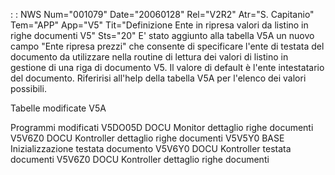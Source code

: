  :  : NWS Num="001079" Date="20060128" Rel="V2R2" Atr="S. Capitanio" Tem="APP" App="V5" Tit="Definizione Ente in ripresa valori da listino in righe documenti V5" Sts="20"
E' stato aggiunto alla tabella V5A un nuovo campo "Ente ripresa prezzi" che consente di specificare
l'ente di testata del documento da utilizzare nella routine di lettura dei valori di listino in gestione di una riga di documento V5. Il valore di default è l'ente intestatario del documento.
Riferirisi all'help della tabella V5A per l'elenco dei valori possibili.

Tabelle modificate
V5A

Programmi modificati
V5DO05D DOCU Monitor dettaglio righe documenti
V5V6Z0  DOCU Kontroller dettaglio righe documenti
V5V5Y0  BASE Inizializzazione testata documento
V5V6Y0  DOCU Kontroller testata documenti
V5V6Z0  DOCU Kontroller dettaglio righe documenti
